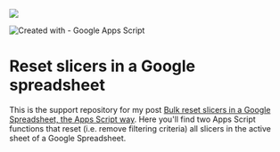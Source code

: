 ![](https://user-images.githubusercontent.com/12829262/151871648-a8d08e88-47e3-4bf6-aff8-d131327c3adb.png)

![Created with - Google Apps Script](https://img.shields.io/static/v1?label=Created+with&message=Google+Apps+Script&color=blue)

# Reset slicers in a Google spreadsheet

This is the support repository for my post [Bulk reset slicers in a Google Spreadsheet, the Apps Script way](https://pablofelip.online/bulk-reset-slicers-gas/). Here you'll find two Apps Script functions that reset (i.e. remove filtering criteria) all slicers in the active sheet of a Google Spreadsheet.
